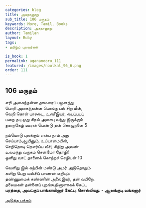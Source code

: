 ```yaml
---
categories: blog
title: அகநானூறு 
sub_title: 106 மருதம்
keywords: More, Tamil, Books
description: அகநானூறு 
author: Tamilan
layout: Ruby
tags:
- தமிழ்ப் புலவர்கள் 

is_book: 1
permalink: agananooru_111
featured: /images/noolkal_96_6.png
order: 111
---
```



## 106 மருதம்

எரி அகைந்தன்ன தாமரைப் பழனத்து,  
பொரி அகைந்தன்ன பொங்கு பல் சிறு மீன்,  
வெறி கொள் பாசடை, உணீஇயர், பைப்பயப்  
பறை தபு முது சிரல் அசைபு வந்து இருக்கும்  
துறைகேழ் ஊரன் பெண்டு தன் கொழுநனை 5

நம்மொடு புலக்கும் என்ப நாம் அது  
செய்யாம்ஆயினும், உய்யாமையின்,  
செறிதொடி தௌர்ப்ப வீசி, சிறிது அவண்  
உலமந்து வருகம் சென்மோ தோழி!  
ஒளிறு வாட் தானைக் கொற்றச் செழியன் 10

வெளிறு இல் கற்பின் மண்டு அமர் அடுதொறும்  
களிறு பெறு வல்சிப் பாணன் எறியும்  
தண்ணுமைக் கண்ணின் அலைஇயர், தன் வயிறே.  
தலைமகள் தன்னைப் புறங்கூறினாளாகக் கேட்ட  
**பரத்தை, அவட்குப் பாங்காயினார் கேட்ப, சொல்லியது. - ஆலங்குடி வங்கனார்**

[அடுத்த பக்கம்](agananooru_112)